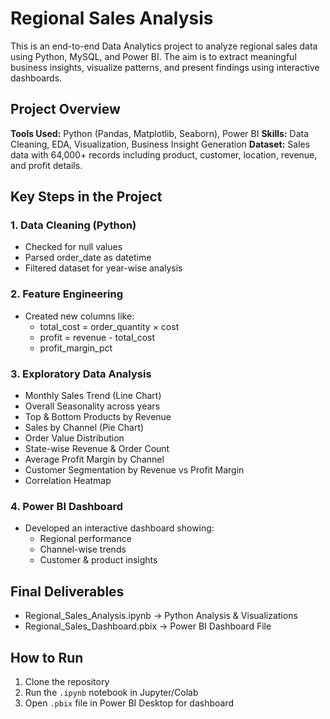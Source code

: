 # Regional Sales Analysis

This is an end-to-end Data Analytics project to analyze regional sales data using Python, MySQL, and Power BI. The aim is to extract meaningful business insights, visualize patterns, and present findings using interactive dashboards.

## Project Overview

 **Tools Used:** Python (Pandas, Matplotlib, Seaborn), Power BI
 **Skills:** Data Cleaning, EDA, Visualization, Business Insight Generation
 **Dataset:** Sales data with 64,000+ records including product, customer, location, revenue, and profit details.

##  Key Steps in the Project

### 1. Data Cleaning (Python)
- Checked for null values
- Parsed order_date as datetime
- Filtered dataset for year-wise analysis

### 2. Feature Engineering
- Created new columns like:
  - total_cost = order_quantity × cost
  - profit = revenue - total_cost
  - profit_margin_pct

### 3. Exploratory Data Analysis
- Monthly Sales Trend (Line Chart)
- Overall Seasonality across years
- Top & Bottom Products by Revenue
- Sales by Channel (Pie Chart)
- Order Value Distribution
- State-wise Revenue & Order Count
- Average Profit Margin by Channel
- Customer Segmentation by Revenue vs Profit Margin
- Correlation Heatmap

### 4. Power BI Dashboard
- Developed an interactive dashboard showing:
  - Regional performance
  - Channel-wise trends
  - Customer & product insights

##  Final Deliverables

- Regional_Sales_Analysis.ipynb → Python Analysis & Visualizations
- Regional_Sales_Dashboard.pbix → Power BI Dashboard File

## How to Run

1. Clone the repository
2. Run the `.ipynb` notebook in Jupyter/Colab
3. Open `.pbix` file in Power BI Desktop for dashboard
 
